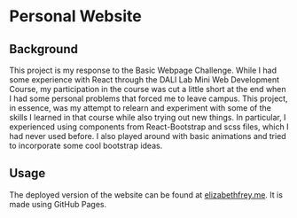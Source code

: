 # Personal Website

## Background
This project is my response to the Basic Webpage Challenge. While I had some experience with React through the DALI Lab Mini Web Development Course, my participation in the course was cut a little short at the end when I had some personal problems that forced me to leave campus. This project, in essence, was my attempt to relearn and experiment with some of the skills I learned in that course while also trying out new things. In particular, I experienced using components from React-Bootstrap and scss files, which I had never used before. I also played around with basic animations and tried to incorporate some cool bootstrap ideas. 

## Usage
The deployed version of the website can be found at [elizabethfrey.me](elizabethfrey.me). It is made using GitHub Pages. 
